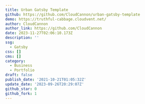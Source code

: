 ```yaml
---
title: Urban Gatsby Template
github: https://github.com/CloudCannon/urban-gatsby-template
demo: https://truthful-cabbage.cloudvent.net/
author: CloudCannon
author_link: https://github.com/CloudCannon
date: 2023-11-27T02:06:10.173Z
description: ''
ssg:
  - Gatsby
css: []
cms: []
category:
  - Business
  - Portfolio
draft: false
publish_date: '2021-10-21T01:05:32Z'
update_date: '2023-09-26T20:29:07Z'
github_star: 0
github_fork: 1
---
```

